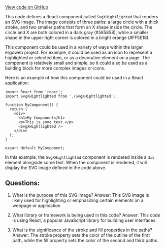 [View code on GitHub](https://github.com/ergoplatform/ergoweb/components/icons/XHightlighted.js)

This code defines a React component called `SvgXHightlighted` that renders an SVG image. The image consists of three paths: a large circle with a thick stroke, and two smaller paths that form an X shape inside the circle. The circle and X are both colored in a dark gray (#585858), while a smaller shape in the upper right corner is colored in a bright orange (#FF5E18).

This component could be used in a variety of ways within the larger ergoweb project. For example, it could be used as an icon to represent a highlighted or selected item, or as a decorative element on a page. The component is relatively small and simple, so it could also be used as a building block for more complex images or icons.

Here is an example of how this component could be used in a React application:

```
import React from 'react';
import SvgXHightlighted from './SvgXHightlighted';

function MyComponent() {
  return (
    <div>
      <h1>My Component</h1>
      <p>This is some text.</p>
      <SvgXHightlighted />
    </div>
  );
}

export default MyComponent;
```

In this example, the `SvgXHightlighted` component is rendered inside a `div` element alongside some text. When the component is rendered, it will display the SVG image defined in the code above.
## Questions: 
 1. What is the purpose of this SVG image?
Answer: This SVG image is likely used for highlighting or emphasizing certain elements on a webpage or application.

2. What library or framework is being used in this code?
Answer: This code is using React, a popular JavaScript library for building user interfaces.

3. What is the significance of the stroke and fill properties in the paths?
Answer: The stroke property sets the color of the outline of the first path, while the fill property sets the color of the second and third paths.